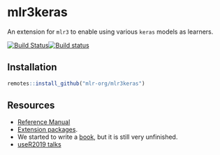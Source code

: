 # mlr3keras
An extension for `mlr3` to enable using various `keras` models as learners.


[![Build Status](https://travis-ci.org/mlr-org/mlr3keras.svg?branch=master)](https://travis-ci.org/mlr-org/mlr3keras)[![Build status](https://ci.appveyor.com/api/projects/status/m2tuhgdxo8is0nv0?svg=true)](https://ci.appveyor.com/project/mlr-org/mlr3)
<!--
[![CRAN](https://www.r-pkg.org/badges/version/mlr3)](https://cran.r-project.org/package=mlr3keras)
[![codecov](https://codecov.io/gh/mlr-org/mlr3/branch/master/graph/badge.svg)](https://codecov.io/gh/mlr-org/mlr3)
-->

## Installation

```r
remotes::install_github("mlr-org/mlr3keras")
```

## Resources

* [Reference Manual](https://mlr3.mlr-org.com/reference/)
* [Extension packages](https://github.com/mlr-org/mlr3/wiki/Extension-Packages).
* We started to write a [book](https://mlr3book.mlr-org.com/), but it is still very unfinished.
* [useR2019 talks](https://github.com/mlr-org/mlr-outreach/tree/master/2019_useR)
